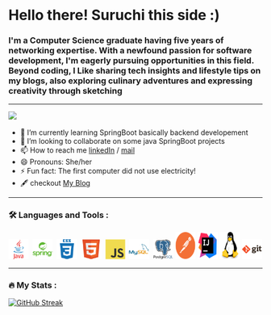 ![]() 
# Hello there! Suruchi this side :)
### I'm a Computer Science graduate having five years of networking expertise. With a newfound passion for software development, I'm eagerly pursuing opportunities in this field. Beyond coding, I Like sharing tech insights and lifestyle tips on my blogs, also exploring culinary adventures and expressing creativity through sketching
----------------

![](https://github.com/protonpluss/privateFile/blob/main/hello.b82d0eb115cc9cf23d3c.gif)

- 🌱 I’m currently learning SpringBoot basically backend developement
- 💞️ I’m looking to collaborate on some java SpringBoot projects
- 📫 How to reach me <a href="www.linkedin.com/in/suruchi-gupta">linkedIn</a> / [mail](suruchigupta555@gmail.com)
- 😄 Pronouns: She/her
- ⚡ Fun fact: The first computer did not use electricity!
- 🖋️ checkout [My Blog](https://medium.com/@suruchigupta555)
---

### :hammer_and_wrench: Languages and Tools :

<div>
  <img src="https://github.com/devicons/devicon/blob/master/icons/java/java-original-wordmark.svg" title="Java" alt="Java" width="40" height="40"/>&nbsp;
<!---  <img src="https://github.com/devicons/devicon/blob/master/icons/react/react-original-wordmark.svg" title="React" alt="React" width="40" height="40"/>&nbsp; ---->
  <img src="https://github.com/devicons/devicon/blob/master/icons/spring/spring-original-wordmark.svg" title="Spring" alt="Spring" width="40" height="40"/>&nbsp;
  <img src="https://github.com/devicons/devicon/blob/master/icons/css3/css3-plain-wordmark.svg"  title="CSS3" alt="CSS" width="40" height="40"/>&nbsp;
  <img src="https://github.com/devicons/devicon/blob/master/icons/html5/html5-original.svg" title="HTML5" alt="HTML" width="40" height="40"/>&nbsp;
  <img src="https://github.com/devicons/devicon/blob/master/icons/javascript/javascript-original.svg" title="JavaScript" alt="JavaScript" width="40" height="40"/>&nbsp;
  <img src="https://github.com/devicons/devicon/blob/master/icons/mysql/mysql-original-wordmark.svg" title="MySQL"  alt="MySQL" width="40" height="40"/>&nbsp;
  <img src="https://github.com/devicons/devicon/blob/master/icons/postgresql/postgresql-original-wordmark.svg"
title="postgresql" **alt="postgresql" width="40" height="40"/>
  <img src="https://github.com/devicons/devicon/blob/master/icons/postman/postman-original.svg"
title="postman" **alt="postman" width="40" height="55"/>
  <img src="https://github.com/devicons/devicon/blob/master/icons/intellij/intellij-original.svg"
title="IntelliJ" **alt="IntelliJ" width="40" height="55"/>
   <img src="https://github.com/devicons/devicon/blob/master/icons/linux/linux-original.svg"
title="linux" **alt="linux" width="40" height="55"/>
  <img src="https://github.com/devicons/devicon/blob/master/icons/git/git-original-wordmark.svg" title="Git" **alt="Git" width="40" height="40"/>
  <!---  <img src="https://github.com/devicons/devicon/blob/master/icons/firebase/firebase-plain-wordmark.svg" title="Firebase" alt="Firebase" width="40" height="40"/>&nbsp;
  <img src="https://github.com/devicons/devicon/blob/master/icons/gatsby/gatsby-original.svg" title="Gatsby"  alt="Gatsby" width="40" height="40"/>&nbsp;
   <img src="https://github.com/devicons/devicon/blob/master/icons/nodejs/nodejs-original-wordmark.svg" title="NodeJS" alt="NodeJS" width="40" height="40"/>&nbsp;
  <img src="https://github.com/devicons/devicon/blob/master/icons/amazonwebservices/amazonwebservices-plain-wordmark.svg" title="AWS" alt="AWS" width="40" height="40"/>&nbsp; 
   <img src="https://github.com/devicons/devicon/blob/master/icons/materialui/materialui-original.svg" title="Material UI" alt="Material UI" width="40" height="40"/>&nbsp;
  <img src="https://github.com/devicons/devicon/blob/master/icons/flutter/flutter-original.svg" title="Flutter" alt="Flutter" width="40" height="40"/>&nbsp;
  <img src="https://github.com/devicons/devicon/blob/master/icons/redux/redux-original.svg" title="Redux" alt="Redux " width="40" height="40"/>&nbsp; -->
 
</div>

---

### :fire: My Stats :


[![GitHub Streak](https://github-readme-streak-stats.herokuapp.com?user=protonpluss&theme=gruvbox&mode=weekly&card_width=800)](https://git.io/streak-stats)
<!---
protonpluss/protonpluss is a ✨ special ✨ repository because its `README.md` (this file) appears on your GitHub profile.
You can click the Preview link to take a look at your changes.
--->
